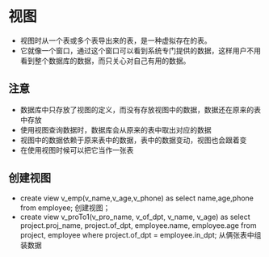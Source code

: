 # 视图

- 视图时从一个表或多个表导出来的表，是一种虚拟存在的表。
- 它就像一个窗口，通过这个窗口可以看到系统专门提供的数据，这样用户不用看到整个数据库的数据，而只关心对自己有用的数据。

## 注意
- 数据库中只存放了视图的定义，而没有存放视图中的数据，数据还在原来的表中存放
- 使用视图查询数据时，数据库会从原来的表中取出对应的数据
- 视图中的数据依赖于原来表中的数据，表中的数据变动，视图也会跟着变
- 在使用视图时候可以把它当作一张表

## 创建视图
- create view v_emp(v_name,v_age,v_phone) as select name,age,phone from employee;  创建视图；
- create view v_proTo1(v_pro_name, v_of_dpt, v_name, v_age) as select project.proj_name, project.of_dpt, employee.name, employee.age from project, employee where project.of_dpt = employee.in_dpt; 从俩张表中组装数据
